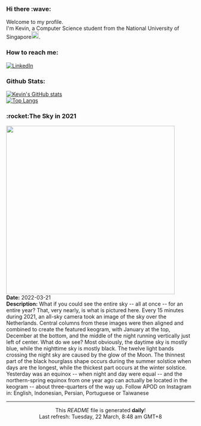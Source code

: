 <h3>Hi there :wave:</h3>

Welcome to my profile.   
I'm Kevin, a Computer Science student from the National University of Singapore<img src="https://img.icons8.com/color/96/000000/singapore-circular.png" width="20px"/>.</p>

<h3>How to reach me: </h3>
<a href="https://www.linkedin.com/in/kevin-foong/"><img alt="LinkedIn" src="https://img.shields.io/badge/linkedin-%230077B5.svg?&style=for-the-badge&logo=linkedin&logoColor=white" /></a> 

<h3>Github Stats: </h3> 

[![Kevin's GitHub stats](https://github-readme-stats.vercel.app/api?username=kevin9foong&theme=tokyonight)](https://github.com/anuraghazra/github-readme-stats) <br/>
[![Top Langs](https://github-readme-stats.vercel.app/api/top-langs/?username=kevin9foong&layout=compact&theme=tokyonight)](https://github.com/anuraghazra/github-readme-stats)

<h3>:rocket:The Sky in 2021</h3> 
<img width="450" src="https:&#x2F;&#x2F;apod.nasa.gov&#x2F;apod&#x2F;image&#x2F;2203&#x2F;YearOfSky_Bassa_960.jpg" /><br/>
<b>Date:</b> 2022-03-21<br/>
<b>Description:</b> What if you could see the entire sky -- all at once -- for an entire year? That, very nearly, is what is pictured here.  Every 15 minutes during 2021, an all-sky camera took an image of the sky over the Netherlands. Central columns from these images were then aligned and combined to create the featured keogram, with January at the top, December at the bottom, and the middle of the night running vertically just left of center. What do we see?  Most obviously, the daytime sky is mostly blue, while the nighttime sky is mostly black.  The twelve light bands crossing the night sky are caused by the glow of the Moon. The thinnest part of the black hourglass shape occurs during the summer solstice when days are the longest, while the thickest part occurs at the winter solstice. Yesterday was an equinox -- when night and day were equal -- and the northern-spring equinox from one year ago can actually be located in the keogram -- about three-quarters of the way up.    Follow APOD on Instagram in: English, Indonesian, Persian, Portuguese or Taiwanese<br/>

------------
<p align="center">This <i>README</i> file is generated <b>daily</b>!</br>
Last refresh: Tuesday, 22 March, 8:48 am GMT+8<br />